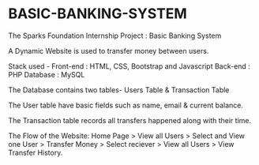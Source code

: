 # BASIC-BANKING-SYSTEM
The Sparks Foundation Internship Project : Basic Banking System

A Dynamic Website is used to transfer money between users.

Stack used -
Front-end : HTML, CSS, Bootstrap and Javascript
Back-end : PHP
Database : MySQL

The Database contains two tables- Users Table & Transaction Table

The User table have basic fields such as name, email & current balance.

The Transaction table records all transfers happened along with their time.

The Flow of the Website:
Home Page > View all Users > Select and View one User > Transfer Money > Select reciever > View all Users > View Transfer History.
